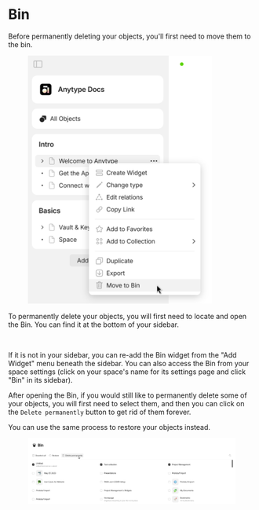 # Bin

Before permanently deleting your objects, you'll first need to move them to the bin.&#x20;

<figure><img src="../../../.gitbook/assets/image (87) (1).png" alt="" width="375"><figcaption></figcaption></figure>

To permanently delete your objects, you will first need to locate and open the Bin. You can find it at the bottom of your sidebar.

<figure><img src="../../../.gitbook/assets/image (100).png" alt="" width="316"><figcaption></figcaption></figure>

If it is not in your sidebar, you can re-add the Bin widget from the "Add Widget" menu beneath the sidebar. You can also access the Bin from your space settings (click on your space's name for its settings page and click "Bin" in its sidebar).

After opening the Bin, if you would still like to permanently delete some of your objects, you will first need to select them, and then you can click on the `Delete permanently` button to get rid of them forever.

You can use the same process to restore your objects instead.

<figure><img src="../../../.gitbook/assets/image (75) (1).png" alt=""><figcaption></figcaption></figure>
